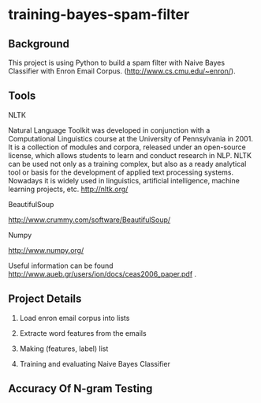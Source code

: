 training-bayes-spam-filter
============================

## Background

This project is using Python to build a spam filter with Naive Bayes Classifier with Enron Email Corpus. (http://www.cs.cmu.edu/~enron/).

## Tools

NLTK

Natural Language Toolkit was developed in conjunction with a Computational Linguistics course at the University of Pennsylvania in 2001. It is a collection of modules and corpora, released under an open-source license, which allows students to learn and conduct research in NLP. NLTK can be used not only as a training complex, but also as a ready analytical tool or basis for the development of applied text processing systems. Nowadays it is widely used in linguistics, artificial intelligence, machine learning projects, etc.
http://nltk.org/

BeautifulSoup

http://www.crummy.com/software/BeautifulSoup/

Numpy

http://www.numpy.org/

Useful information can be found http://www.aueb.gr/users/ion/docs/ceas2006_paper.pdf .

## Project Details

1. Load enron email corpus into lists

2. Extracte word features from the emails

3. Making (features, label) list

4. Training and evaluating Naive Bayes Classifier

## Accuracy Of N-gram Testing

